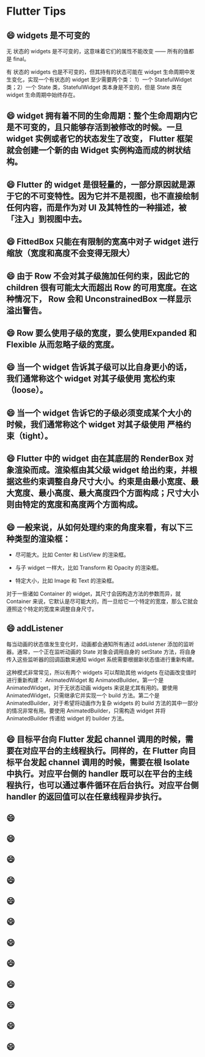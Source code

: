 # Flutter Tips

## :smile: widgets 是不可变的
无 状态的 widgets 是不可变的，这意味着它们的属性不能改变 —— 所有的值都是 final。

有 状态的 widgets 也是不可变的，但其持有的状态可能在 widget 生命周期中发生变化，实现一个有状态的 widget 至少需要两个类： 1）一个 StatefulWidget 类；2）一个 State 类，StatefulWidget 类本身是不变的，但是 State 类在 widget 生命周期中始终存在。

## :smile: widget 拥有着不同的生命周期：整个生命周期内它是不可变的，且只能够存活到被修改的时候。一旦 widget 实例或者它的状态发生了改变， Flutter 框架就会创建一个新的由 Widget 实例构造而成的树状结构。

## :smile: Flutter 的 widget 是很轻量的，一部分原因就是源于它的不可变特性。因为它并不是视图，也不直接绘制任何内容，而是作为对 UI 及其特性的一种描述，被「注入」到视图中去。

## :smile: FittedBox 只能在有限制的宽高中对子 widget 进行缩放（宽度和高度不会变得无限大）

## :smile: 由于 Row 不会对其子级施加任何约束，因此它的 children 很有可能太大而超出 Row 的可用宽度。在这种情况下， Row 会和 UnconstrainedBox 一样显示溢出警告。

## :smile: Row 要么使用子级的宽度，要么使用Expanded 和 Flexible 从而忽略子级的宽度。

## :smile: 当一个 widget 告诉其子级可以比自身更小的话，我们通常称这个 widget 对其子级使用 宽松约束（loose）。

## :smile: 当一个 widget 告诉它的子级必须变成某个大小的时候，我们通常称这个 widget 对其子级使用 严格约束（tight）。

## :smile: Flutter 中的 widget 由在其底层的 RenderBox 对象渲染而成。渲染框由其父级 widget 给出约束，并根据这些约束调整自身尺寸大小。约束是由最小宽度、最大宽度、最小高度、最大高度四个方面构成；尺寸大小则由特定的宽度和高度两个方面构成。

## :smile: 一般来说，从如何处理约束的角度来看，有以下三种类型的渲染框：

- 尽可能大。比如 Center 和 ListView 的渲染框。

- 与子 widget 一样大，比如 Transform 和 Opacity 的渲染框。

- 特定大小，比如 Image 和 Text 的渲染框。

对于一些诸如 Container 的 widget，其尺寸会因构造方法的参数而异，就 Container 来说，它默认是尽可能大的，而一旦给它一个特定的宽度，那么它就会遵照这个特定的宽度来调整自身尺寸。

## :smile: addListener
每当动画的状态值发生变化时，动画都会通知所有通过 addListener 添加的监听器。通常，一个正在监听动画的 State 对象会调用自身的 setState 方法，将自身传入这些监听器的回调函数来通知 widget 系统需要根据新状态值进行重新构建。

这种模式非常常见，所以有两个 widgets 可以帮助其他 widgets 在动画改变值时进行重新构建： AnimatedWidget 和 AnimatedBuilder。第一个是 AnimatedWidget，对于无状态动画 widgets 来说是尤其有用的。要使用 AnimatedWidget，只需继承它并实现一个 build 方法。第二个是 AnimatedBuilder，对于希望将动画作为复杂 widgets 的 build 方法的其中一部分的情况非常有用。要使用 AnimatedBuilder，只需构造 widget 并将 AnimatedBuilder 传递给 widget 的 builder 方法。

## :smile: 目标平台向 Flutter 发起 channel 调用的时候，需要在对应平台的主线程执行。同样的，在 Flutter 向目标平台发起 channel 调用的时候，需要在根 Isolate 中执行。对应平台侧的 handler 既可以在平台的主线程执行，也可以通过事件循环在后台执行。对应平台侧 handler 的返回值可以在任意线程异步执行。

## :smile: 
## :smile: 
## :smile: 
## :smile: 
## :smile: 
## :smile: 
## :smile: 
## :smile: 
## :smile: 
## :smile: 
## :smile: 
## :smile: 


